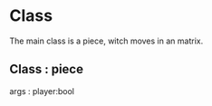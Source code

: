 # Class

The main class is a piece, witch moves in an matrix.

## Class : piece

args : 
player:bool
